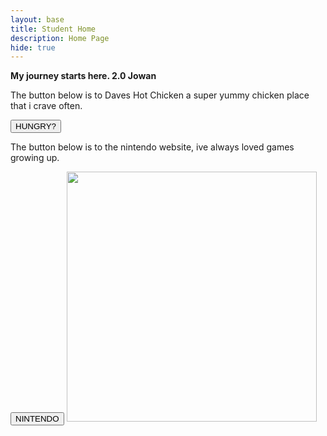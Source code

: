 ```yaml
---
layout: base
title: Student Home 
description: Home Page
hide: true
---
```


**My journey starts here. 2.0 Jowan**


<div>
    <p> The button below is to Daves Hot Chicken a super yummy chicken place that i crave often. </p>
</div>
<a herf="https://daveshotchicken.com/">
<button>HUNGRY?</button>
</a>


<div>
    <p> The button below is to the nintendo website, ive always loved games growing up. </p>
</div>
<a herf="https://www.nintendo.com/us/?srsltid=AfmBOopAp1lkrbSCFCDzDvHEwLUnWC6_Ozmhdtcr8zHI_xV5yrJVZeGH">
<button>NINTENDO</button>
</a>























<img src="https://i.pinimg.com/originals/25/e3/f7/25e3f70fbcd49d9798d8f2f6e43fa1c4.gif" width="400" height="400">
